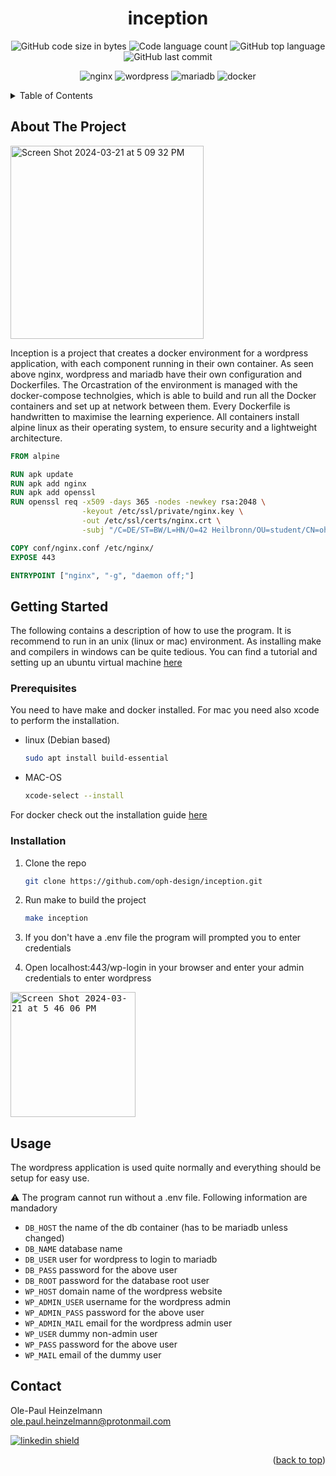 <a name="readme-top"></a>




<h1 align="center">inception</h1>
<p align="center">
	<img alt="GitHub code size in bytes" src="https://img.shields.io/github/languages/code-size/oph-design/inception?color=lightblue" />
	<img alt="Code language count" src="https://img.shields.io/github/languages/count/oph-design/inception?color=yellow" />
	<img alt="GitHub top language" src="https://img.shields.io/github/languages/top/oph-design/inception?color=blue" />
	<img alt="GitHub last commit" src="https://img.shields.io/github/created-at/oph-design/inception?color=green" />
</p>
<p align="center">
  <img alt="nginx" src="https://img.shields.io/badge/Nginx-009639?style=for-the-badge&logo=nginx&logoColor=white" />
  <img alt="wordpress" src="https://img.shields.io/badge/Wordpress-21759B?style=for-the-badge&logo=wordpress&logoColor=white" />
  <img alt="mariadb" src="https://img.shields.io/badge/MariaDB-003545?style=for-the-badge&logo=mariadb&logoColor=white" />
  <img alt="docker" src="https://img.shields.io/badge/Docker-2CA5E0?style=for-the-badge&logo=docker&logoColor=white" />
</p>


<!-- TABLE OF CONTENTS -->
<details>
  <summary>Table of Contents</summary>
  <ol>
    <li>
      <a href="#about-the-project">About The Project</a>
    </li>
    <li>
      <a href="#getting-started">Getting Started</a>
      <ul>
        <li><a href="#prerequisites">Prerequisites</a></li>
        <li><a href="#installation">Installation</a></li>
      </ul>
    </li>
    <li><a href="#usage">Usage</a></li>
    <li><a href="#contact">Contact</a></li>
  </ol>
</details>



<!-- ABOUT THE PROJECT -->
## About The Project

<p align="left">
<img width="309" alt="Screen Shot 2024-03-21 at 5 09 32 PM" src="https://github.com/oph-design/inception/assets/115570424/cb2f81da-c244-499e-b69c-2059ffa81220">
</p>


Inception is a project that creates a docker environment for a wordpress application, with each component running in their own container. As seen above nginx, wordpress and mariadb have their own configuration and Dockerfiles. The Orcastration of the environment is managed with the docker-compose technolgies, which is able to build and run all the Docker containers and set up at network between them. Every Dockerfile is handwritten to maximise the learning experience. All containers install alpine linux as their operating system, to ensure security and a lightweight architecture.
```Dockerfile
FROM alpine

RUN apk update
RUN apk add nginx
RUN apk add openssl
RUN openssl req -x509 -days 365 -nodes -newkey rsa:2048 \
                -keyout /etc/ssl/private/nginx.key \
                -out /etc/ssl/certs/nginx.crt \
                -subj "/C=DE/ST=BW/L=HN/O=42 Heilbronn/OU=student/CN=oheinzel.42.fr"

COPY conf/nginx.conf /etc/nginx/
EXPOSE 443

ENTRYPOINT ["nginx", "-g", "daemon off;"]
```


<!-- GETTING STARTED -->
## Getting Started

The following contains a description of how to use the program. It is recommend to run in an unix (linux or mac) environment.
As installing make and compilers in windows can be quite tedious. You can find a tutorial and setting up an ubuntu virtual machine <a href="https://www.linkedin.com/pulse/how-install-ubuntu-virtualbox-md-emamul-mursalin/">here</a>

### Prerequisites

You need to have make and docker installed. For mac you need also xcode to perform the installation.
* linux (Debian based)
  ```sh
  sudo apt install build-essential
  ```
* MAC-OS
  ```sh
  xcode-select --install
  ```
For docker check out the installation guide <a href="https://docs.docker.com/get-docker/">here</a>

### Installation

1. Clone the repo
   ```sh
   git clone https://github.com/oph-design/inception.git
   ```
2. Run make to build the project
   ```sh
   make inception
   ```
3. If you don't have a .env file the program will prompted you to enter credentials

4. Open localhost:443/wp-login in your browser and enter your admin credentials to enter wordpress
<p></p>
<kbd>
<img width="200" alt="Screen Shot 2024-03-21 at 5 46 06 PM" src="https://github.com/oph-design/inception/assets/115570424/bee02eb4-864a-4751-952d-afed9ee547eb">
</kbd>


<!-- USAGE EXAMPLES -->
## Usage

The wordpress application is used quite normally and everything should be setup for easy use.
<p></p>

⚠️ The program cannot run without a .env file. Following information are mandadory
  * `DB_HOST` the name of the db container (has to be mariadb unless changed)
  * `DB_NAME` database name
  * `DB_USER` user for wordpress to login to mariadb
  * `DB_PASS` password for the above user
  * `DB_ROOT` password for the database root user
  * `WP_HOST` domain name of the wordpress website
  * `WP_ADMIN_USER` username for the wordpress admin
  * `WP_ADMIN_PASS` password for the above user
  * `WP_ADMIN_MAIL` email for the wordpress admin user
  * `WP_USER` dummy non-admin user
  * `WP_PASS` password for the above user
  * `WP_MAIL` email of the dummy user

## Contact

Ole-Paul Heinzelmann</br>
ole.paul.heinzelmann@protonmail.com </br>
<p></p>
<a href="https://www.linkedin.com/in/ole-paul-heinzelmann-a08304258/">
<img alt="linkedin shield" src="https://img.shields.io/badge/-LinkedIn-black.svg?style=for-the-badge&logo=linkedin&colorB=555" />
</a></br> 

<p align="right">(<a href="#readme-top">back to top</a>)</p>
